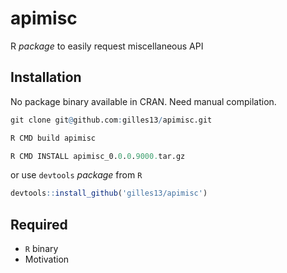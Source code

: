 
<!-- README.md is generated from README.Rmd. Please edit that file -->

# apimisc

R *package* to easily request miscellaneous API

## Installation

No package binary available in CRAN. Need manual compilation.

``` r
git clone git@github.com:gilles13/apimisc.git

R CMD build apimisc

R CMD INSTALL apimisc_0.0.0.9000.tar.gz
```

or use `devtools` *package* from `R`

``` r
devtools::install_github('gilles13/apimisc')
```

## Required

- `R` binary
- Motivation
